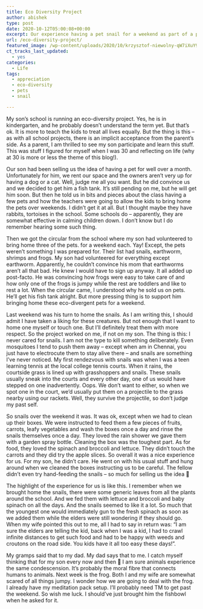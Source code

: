 ```yaml
---
title: Eco Diversity Project
author: abishek
type: post
date: 2020-10-12T05:00:08+00:00
excerpt: Our experience having a pet snail for a weekend as part of a project our son volunteered us for.
url: /eco-diversity-project/
featured_image: /wp-content/uploads/2020/10/krzysztof-niewolny-qW7iXuY9mC0-unsplash-scaled-1.jpg
ct_tracks_last_updated:
  - yes
categories:
  - Life
tags:
  - appreciation
  - eco-diversity
  - pets
  - snail

---
```

My son&#8217;s school is running an eco-diversity project. Yes, he is in kindergarten, and he probably doesn&#8217;t understand the term yet. But that&#8217;s ok. It is more to teach the kids to treat all lives equally. But the thing is this &#8211; as with all school projects, there is an implicit acceptance from the parent&#8217;s side. As a parent, I am thrilled to see my son participate and learn this stuff. This was stuff I figured for myself when I was 30 and reflecting on life (why at 30 is more or less the theme of this blog!).

Our son had been selling us the idea of having a pet for well over a month. Unfortunately for him, we rent our space and the owners aren&#8217;t very up for having a dog or a cat. Well, judge me all you want. But he did convince us and we decided to get him a fish tank. It&#8217;s still pending on me, but he will get him soon. But then he told us in bits and pieces about the class having a few pets and how the teachers were going to allow the kids to bring home the pets over weekends. I didn&#8217;t get it at all. But I thought maybe they have rabbits, tortoises in the school. Some schools do &#8211; apparently, they are somewhat effective in calming children down. I don&#8217;t know but I do remember hearing some such thing.

Then we got the circular from the school where my son had volunteered to bring home three of the pets. for a weekend each. Yay! Except, the pets weren&#8217;t something I was prepared for. Their list had snails, earthworm, shrimps and frogs. My son had volunteered for everything except earthworm. Apparently, he couldn&#8217;t convince his mom that earthworms aren&#8217;t all that bad. He knew I would have to sign up anyway. It all added up post-facto. He was convincing how frogs were easy to take care of and how only one of the frogs is jumpy while the rest are toddlers and like to rest a lot. When the circular came, I understood why he sold us on pets. He&#8217;ll get his fish tank alright. But more pressing thing is to support him bringing home these eco-divergent pets for a weekend.

Last weekend was his turn to home the snails. As I am writing this, I should admit I have taken a liking for these creatures. But not enough that I want to home one myself or touch one. But I&#8217;ll definitely treat them with more respect. So the project worked on me, if not on my son. The thing is this: I never cared for snails. I am not the type to kill something deliberately. Even mosquitoes I tend to push them away &#8211; except when am in Chennai, you just have to electrocute them to stay alive there &#8211; and snails are something I&#8217;ve never noticed. My first rendezvous with snails was when I was a teen learning tennis at the local college tennis courts. When it rains, the courtside grass is lined up with grasshoppers and snails. These snails usually sneak into the courts and every other day, one of us would have stepped on one inadvertently. Oops. We don&#8217;t want to either, so when we spot one in the court, we&#8217;d usually put them on a projectile to the grass nearby using our rackets. Well, they survive the projectile, so don&#8217;t judge my past self.

So snails over the weekend it was. It was ok, except when we had to clean up their boxes. We were instructed to feed them a few pieces of fruits, carrots, leafy vegetables and wash the boxes once a day and rinse the snails themselves once a day. They loved the rain shower we gave them with a garden spray bottle. Cleaning the box was the toughest part. As for food, they loved the spinach and broccoli and lettuce. They didn&#8217;t touch the carrots and they did try the apple slices. So overall it was a nice experience for us. For my son, he didn&#8217;t care. He went on with his usual stuff and hung around when we cleaned the boxes instructing us to be careful. The fellow didn&#8217;t even try hand-feeding the snails &#8211; so much for selling us the idea 🙂

The highlight of the experience for us is like this. I remember when we brought home the snails, there were some generic leaves from all the plants around the school. And we fed them with lettuce and broccoli and baby spinach on all the days. And the snails seemed to like it a lot. So much that the youngest one would immediately gun to the fresh spinach as soon as we added them while the elders were still wondering if they should go. When my wife pointed this out to me, all I had to say in return was: &#8220;I am sure the elders are telling the kid, back when I was a kid, I had to crawl infinite distances to get such food and had to be happy with weeds and croutons on the road side. You kids have it all too easy these days!&#8221;. 

My gramps said that to my dad. My dad says that to me. I catch myself thinking that for my son every now and then 🙂 I am sure animals experience the same condescension. It&#8217;s probably the moral fibre that connects humans to animals. Next week is the frog. Both I and my wife are somewhat scared of all things jumpy. I wonder how we are going to deal with the frog. I already have my meditation pack setup. I&#8217;ll probably need TM to get past the weekend. So wish me luck. I should&#8217;ve just brought him the fishbowl when he asked for it.